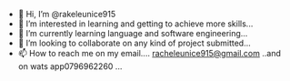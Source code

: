 - 👋 Hi, I’m @rakeleunice915
- 👀 I’m interested in learning and getting to achieve more skills...
- 🌱 I’m currently learning  language and software engineering...
- 💞️ I’m looking to collaborate on  any kind of project submitted...
- 📫 How to reach me on my email.... racheleunice915@gmail.com ..and on wats app0796962260 ...

<!---
rakeleunice915/rakeleunice915 is a ✨ special ✨ repository because its `README.md` (this file) appears on your GitHub profile.
You can click the Preview link to take a look at your changes.
--->
